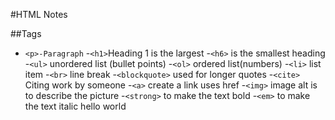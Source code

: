 #HTML Notes

##Tags
- `<p>-Paragraph`
-`<h1>`Heading 1 is the largest
-`<h6>` is the smallest heading
-`<ul>` unordered list (bullet points)
-`<ol>` ordered list(numbers)
-`<li>` list item
-`<br>` line break
-`<blockquote>` used for longer quotes
-`<cite>` Citing work by someone
-`<a>` create a link uses href
-`<img>` image alt is to describe the picture
-`<strong>` to make the text bold
-`<em>` to make the text italic
hello world

